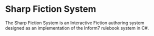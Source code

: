 # Sharp Fiction System

The Sharp Fiction System is an Interactive Fiction authoring system designed as an implementation of the Inform7 rulebook system in C#.